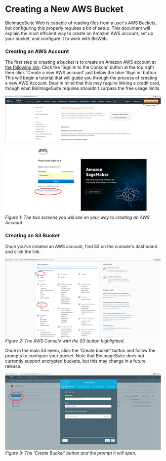 # Creating a New AWS Bucket

BioImageSuite Web is capable of reading files from a user's AWS Buckets, but configuring this properly requires a bit of setup. This document will explain the most efficient way to create an Amazon AWS account, set up your bucket, and configure it to work with BisWeb.

### Creating an AWS Account 

The first step to creating a bucket is to create an Amazon AWS account at [the following link](https://aws.amazon.com/console/). Click the 'Sign In to the Console' button at the top right then click 'Create a new AWS account' just below the blue 'Sign in' button. This will begin a tutorial that will guide you through the process of creating a new AWS Account. Bear in mind that this may require linking a credit card, though what BioImageSuite requires shouldn't surpass the free usage limits.

![](./AWSBucketsImages/AWSConsoleSignInButton.png)

![](./AWSBucketsImages/AWSCreateNewAWSAccountButton.png)
_Figure 1: The two screens you will see on your way to creating an AWS Account_

### Creating an S3 Bucket

Once you've created an AWS account, find S3 on the console's dashboard and click the link. 

![](./AWSBucketsImages/S3ConsoleScreen.png)
_Figure 2: The AWS Console with the S3 button highlighted._

Once in the main S3 menu, click the 'Create bucket' button and follow the prompts to configure your bucket. Note that BioImageSuite does not currently support encrypted buckets, but this may change in a future release. 

![](./AWSBucketsImages/S3BucketCreator.png)
_Figure 3: The 'Create Bucket' button and the prompt it will open._